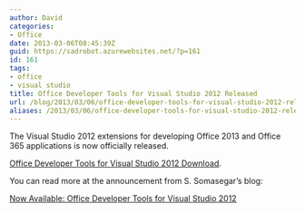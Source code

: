 ```yaml
---
author: David
categories:
- Office
date: 2013-03-06T08:45:39Z
guid: https://sadrobot.azurewebsites.net/?p=161
id: 161
tags:
- office
- visual studio
title: Office Developer Tools for Visual Studio 2012 Released
url: /blog/2013/03/06/office-developer-tools-for-visual-studio-2012-released/
aliases: /2013/03/06/office-developer-tools-for-visual-studio-2012-released/
---
```


The Visual Studio 2012 extensions for developing Office 2013 and Office 365 applications is now officially released. 

<a href="https://aka.ms/OfficeDevToolsForVS2012" target="_blank">Office Developer Tools for Visual Studio 2012 Download</a>.

You can read more at the announcement from S. Somasegar’s blog:

<a href="https://blogs.msdn.com/b/somasegar/archive/2013/03/04/now-available-office-developer-tools-for-visual-studio-2012.aspx" target="_blank">Now Available: Office Developer Tools for Visual Studio 2012</a>
